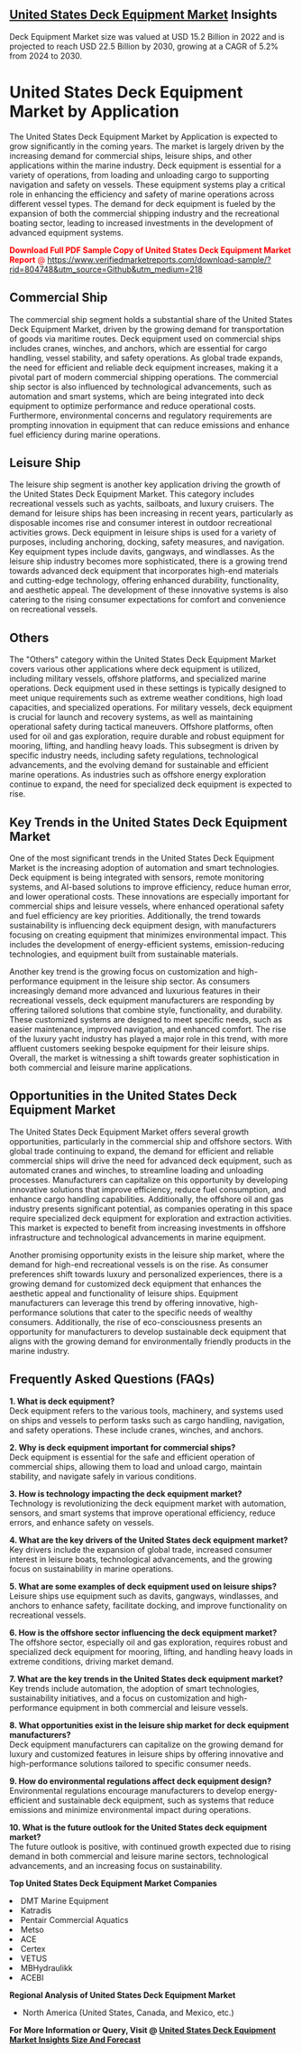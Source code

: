 <h2><a href="https://www.verifiedmarketreports.com/download-sample/?rid=804748&amp;utm_source=Github&amp;utm_medium=218" target="_blank">United States Deck Equipment Market</a> Insights</h2><p>Deck Equipment Market size was valued at USD 15.2 Billion in 2022 and is projected to reach USD 22.5 Billion by 2030, growing at a CAGR of 5.2% from 2024 to 2030.</p><p><h1>United States Deck Equipment Market by Application</h1> <p>The United States Deck Equipment Market by Application is expected to grow significantly in the coming years. The market is largely driven by the increasing demand for commercial ships, leisure ships, and other applications within the marine industry. Deck equipment is essential for a variety of operations, from loading and unloading cargo to supporting navigation and safety on vessels. These equipment systems play a critical role in enhancing the efficiency and safety of marine operations across different vessel types. The demand for deck equipment is fueled by the expansion of both the commercial shipping industry and the recreational boating sector, leading to increased investments in the development of advanced equipment systems.</p> <p><p><span class=""><span style="color: #ff0000;"><strong>Download Full PDF Sample Copy of United States Deck Equipment Market Report</strong> @ </span><a href="https://www.verifiedmarketreports.com/download-sample/?rid=804748&amp;utm_source=Github&amp;utm_medium=218" target="_blank">https://www.verifiedmarketreports.com/download-sample/?rid=804748&amp;utm_source=Github&amp;utm_medium=218</a></span></p></p> <h2>Commercial Ship</h2> <p>The commercial ship segment holds a substantial share of the United States Deck Equipment Market, driven by the growing demand for transportation of goods via maritime routes. Deck equipment used on commercial ships includes cranes, winches, and anchors, which are essential for cargo handling, vessel stability, and safety operations. As global trade expands, the need for efficient and reliable deck equipment increases, making it a pivotal part of modern commercial shipping operations. The commercial ship sector is also influenced by technological advancements, such as automation and smart systems, which are being integrated into deck equipment to optimize performance and reduce operational costs. Furthermore, environmental concerns and regulatory requirements are prompting innovation in equipment that can reduce emissions and enhance fuel efficiency during marine operations.</p> <h2>Leisure Ship</h2> <p>The leisure ship segment is another key application driving the growth of the United States Deck Equipment Market. This category includes recreational vessels such as yachts, sailboats, and luxury cruisers. The demand for leisure ships has been increasing in recent years, particularly as disposable incomes rise and consumer interest in outdoor recreational activities grows. Deck equipment in leisure ships is used for a variety of purposes, including anchoring, docking, safety measures, and navigation. Key equipment types include davits, gangways, and windlasses. As the leisure ship industry becomes more sophisticated, there is a growing trend towards advanced deck equipment that incorporates high-end materials and cutting-edge technology, offering enhanced durability, functionality, and aesthetic appeal. The development of these innovative systems is also catering to the rising consumer expectations for comfort and convenience on recreational vessels.</p> <h2>Others</h2> <p>The "Others" category within the United States Deck Equipment Market covers various other applications where deck equipment is utilized, including military vessels, offshore platforms, and specialized marine operations. Deck equipment used in these settings is typically designed to meet unique requirements such as extreme weather conditions, high load capacities, and specialized operations. For military vessels, deck equipment is crucial for launch and recovery systems, as well as maintaining operational safety during tactical maneuvers. Offshore platforms, often used for oil and gas exploration, require durable and robust equipment for mooring, lifting, and handling heavy loads. This subsegment is driven by specific industry needs, including safety regulations, technological advancements, and the evolving demand for sustainable and efficient marine operations. As industries such as offshore energy exploration continue to expand, the need for specialized deck equipment is expected to rise.</p> <h2>Key Trends in the United States Deck Equipment Market</h2> <p>One of the most significant trends in the United States Deck Equipment Market is the increasing adoption of automation and smart technologies. Deck equipment is being integrated with sensors, remote monitoring systems, and AI-based solutions to improve efficiency, reduce human error, and lower operational costs. These innovations are especially important for commercial ships and leisure vessels, where enhanced operational safety and fuel efficiency are key priorities. Additionally, the trend towards sustainability is influencing deck equipment design, with manufacturers focusing on creating equipment that minimizes environmental impact. This includes the development of energy-efficient systems, emission-reducing technologies, and equipment built from sustainable materials.</p> <p>Another key trend is the growing focus on customization and high-performance equipment in the leisure ship sector. As consumers increasingly demand more advanced and luxurious features in their recreational vessels, deck equipment manufacturers are responding by offering tailored solutions that combine style, functionality, and durability. These customized systems are designed to meet specific needs, such as easier maintenance, improved navigation, and enhanced comfort. The rise of the luxury yacht industry has played a major role in this trend, with more affluent customers seeking bespoke equipment for their leisure ships. Overall, the market is witnessing a shift towards greater sophistication in both commercial and leisure marine applications.</p> <h2>Opportunities in the United States Deck Equipment Market</h2> <p>The United States Deck Equipment Market offers several growth opportunities, particularly in the commercial ship and offshore sectors. With global trade continuing to expand, the demand for efficient and reliable commercial ships will drive the need for advanced deck equipment, such as automated cranes and winches, to streamline loading and unloading processes. Manufacturers can capitalize on this opportunity by developing innovative solutions that improve efficiency, reduce fuel consumption, and enhance cargo handling capabilities. Additionally, the offshore oil and gas industry presents significant potential, as companies operating in this space require specialized deck equipment for exploration and extraction activities. This market is expected to benefit from increasing investments in offshore infrastructure and technological advancements in marine equipment.</p> <p>Another promising opportunity exists in the leisure ship market, where the demand for high-end recreational vessels is on the rise. As consumer preferences shift towards luxury and personalized experiences, there is a growing demand for customized deck equipment that enhances the aesthetic appeal and functionality of leisure ships. Equipment manufacturers can leverage this trend by offering innovative, high-performance solutions that cater to the specific needs of wealthy consumers. Additionally, the rise of eco-consciousness presents an opportunity for manufacturers to develop sustainable deck equipment that aligns with the growing demand for environmentally friendly products in the marine industry.</p> <h2>Frequently Asked Questions (FAQs)</h2> <p><strong>1. What is deck equipment?</strong><br>Deck equipment refers to the various tools, machinery, and systems used on ships and vessels to perform tasks such as cargo handling, navigation, and safety operations. These include cranes, winches, and anchors.</p> <p><strong>2. Why is deck equipment important for commercial ships?</strong><br>Deck equipment is essential for the safe and efficient operation of commercial ships, allowing them to load and unload cargo, maintain stability, and navigate safely in various conditions.</p> <p><strong>3. How is technology impacting the deck equipment market?</strong><br>Technology is revolutionizing the deck equipment market with automation, sensors, and smart systems that improve operational efficiency, reduce errors, and enhance safety on vessels.</p> <p><strong>4. What are the key drivers of the United States deck equipment market?</strong><br>Key drivers include the expansion of global trade, increased consumer interest in leisure boats, technological advancements, and the growing focus on sustainability in marine operations.</p> <p><strong>5. What are some examples of deck equipment used on leisure ships?</strong><br>Leisure ships use equipment such as davits, gangways, windlasses, and anchors to enhance safety, facilitate docking, and improve functionality on recreational vessels.</p> <p><strong>6. How is the offshore sector influencing the deck equipment market?</strong><br>The offshore sector, especially oil and gas exploration, requires robust and specialized deck equipment for mooring, lifting, and handling heavy loads in extreme conditions, driving market demand.</p> <p><strong>7. What are the key trends in the United States deck equipment market?</strong><br>Key trends include automation, the adoption of smart technologies, sustainability initiatives, and a focus on customization and high-performance equipment in both commercial and leisure vessels.</p> <p><strong>8. What opportunities exist in the leisure ship market for deck equipment manufacturers?</strong><br>Deck equipment manufacturers can capitalize on the growing demand for luxury and customized features in leisure ships by offering innovative and high-performance solutions tailored to specific consumer needs.</p> <p><strong>9. How do environmental regulations affect deck equipment design?</strong><br>Environmental regulations encourage manufacturers to develop energy-efficient and sustainable deck equipment, such as systems that reduce emissions and minimize environmental impact during operations.</p> <p><strong>10. What is the future outlook for the United States deck equipment market?</strong><br>The future outlook is positive, with continued growth expected due to rising demand in both commercial and leisure marine sectors, technological advancements, and an increasing focus on sustainability.</p> </p><p><strong>Top United States Deck Equipment Market Companies</strong></p><div data-test-id=""><p><li>DMT Marine Equipment</li><li> Katradis</li><li> Pentair Commercial Aquatics</li><li> Metso</li><li> ACE</li><li> Certex</li><li> VETUS</li><li> MBHydraulikk</li><li> ACEBI</li></p><div><strong>Regional Analysis of&nbsp;United States Deck Equipment Market</strong></div><ul><li dir="ltr"><p dir="ltr">North America&nbsp;(United States, Canada, and Mexico, etc.)</p></li></ul><p><strong>For More Information or Query, Visit @&nbsp;</strong><strong><a href="https://www.verifiedmarketreports.com/product/deck-equipment-market/?utm_source=Github&amp;utm_medium=218" target="_blank">United States Deck Equipment Market Insights Size And Forecast</a></strong></p></div>
